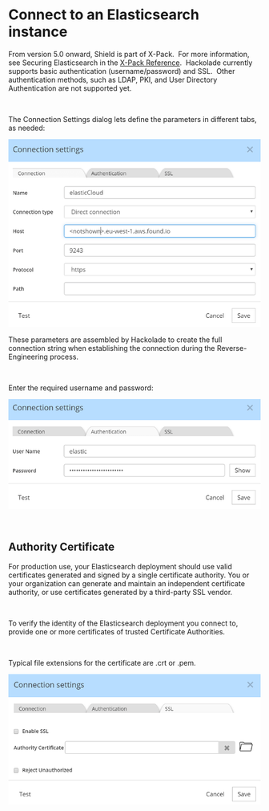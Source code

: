 # Connect to an Elasticsearch instance

From version 5.0 onward, Shield is part of X-Pack.&nbsp; For more information, see Securing Elasticsearch in the [X-Pack Reference](<https://www.elastic.co/guide/en/x-pack/current/xpack-security.html> "target=\"\_blank\"").&nbsp; Hackolade currently supports basic authentication (username/password) and SSL.&nbsp; Other authentication methods, such as LDAP, PKI, and User Directory Authentication are not supported yet.

&nbsp;

The Connection Settings dialog lets define the parameters in different tabs, as needed:

![Image](<lib/Elasticsearch%20-%20connection%20settings.png>)

These parameters are assembled by Hackolade to create the full connection string when establishing the connection during the Reverse-Engineering process.

&nbsp;

Enter the required username and password:

![Image](<lib/Elasticsearch%20-%20authentication.png>)

&nbsp;

## Authority Certificate

For production use, your Elasticsearch deployment should use valid certificates generated and signed by a single certificate authority. You or your organization can generate and maintain an independent certificate authority, or use certificates generated by a third-party SSL vendor.

&nbsp;

To verify the identity of the Elasticsearch deployment you connect to, provide one or more certificates of trusted Certificate Authorities.

&nbsp;

Typical file extensions for the certificate are .crt or .pem.

![Image](<lib/Elasticsearch%20-%20SSL.png>)

